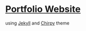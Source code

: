 # [Portfolio Website](https://maydave.github.io/)

using [Jekyll](https://jekyllrb.com/) and [Chirpy](https://github.com/cotes2020/jekyll-theme-chirpy) theme
